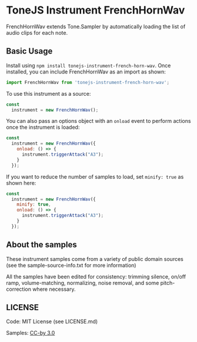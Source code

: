 # ToneJS Instrument FrenchHornWav

FrenchHornWav extends Tone.Sampler by automatically loading the list of audio clips for each note.

## Basic Usage

Install using `npm install tonejs-instrument-french-horn-wav`. Once installed, you can include FrenchHornWav as an import as shown:

```javascript
import FrenchHornWav from 'tonejs-instrument-french-horn-wav';
```

To use this instrument as a source:

```javascript
const
  instrument = new FrenchHornWav();
```

You can also pass an options object with an `onload` event to perform actions once the instrument is loaded:

```javascript
const
  instrument = new FrenchHornWav({
    onload: () => {
      instrument.triggerAttack("A3");
    }
  });
```

If you want to reduce the number of samples to load, set `minify: true` as shown here:

```javascript
const
  instrument = new FrenchHornWav({
    minify: true,
    onload: () => {
      instrument.triggerAttack("A3");
    }
  });
```

## About the samples

These instrument samples come from a variety of public domain sources (see the sample-source-info.txt for more information)

All the samples have been edited for consistency: trimming silence, on/off ramp, volume-matching, normalizing, noise removal, and some pitch-correction where necessary.

## LICENSE

Code: MIT License (see LICENSE.md)

Samples: [CC-by 3.0](https://creativecommons.org/licenses/by/3.0/)
